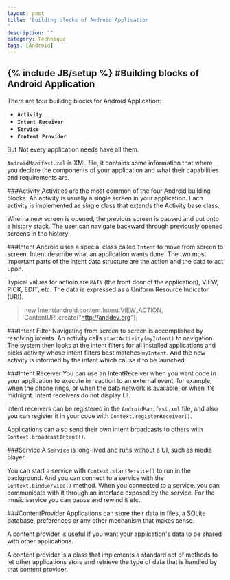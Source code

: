 ```yaml
---
layout: post
title: "Building blocks of Android Application
"
description: ""
category: Technique
tags: [Android]
---
```

{% include JB/setup %}
#Building blocks of Android Application
---

There are four builidng blocks for Android Application:   
   
- **`Activity`**
- **`Intent Receiver`**
- **`Service`**
- **`Content Provider`**

But Not every application needs have all them.   

`AndroidManifest.xml` is XML file, it contains some information that where you declare the components of your application and what their capabilities and requirements are. 

<!--break-->  

###Activity
Activities are the most common of the four Android building blocks. An activity is usually a single screen in your application. Each activity is implemented as single class that extends the Activity base class.    
  
When a new screen is opened, the previous screen is paused and put onto a history stack. The user can navigate backward through previously opened screens in the history.

###Intent
Android uses a special class called `Intent` to move from screen to screen. Intent describe what an application wants done. The two most important parts of the intent data structure are the action and the data to act upon.    
  
Typical values for actioin are `MAIN` (the front door of the application), VIEW, PICK, EDIT, etc. The data is expressed as a Uniform Resource Indicator (URI).    
>new Intent(android.content.Intent.VIEW_ACTION, ContentURI.create("http://anddev.org");

###Intent Filter
Navigating from screen to screen is accomplished by resolving intents. An activity calls `startActivity(myIntent)` to navigation. The system then looks at the intent filters for all installed applications and picks activity whose intent filters best matches `myIntent`. And the new activity is informed by the intent which cause it to be launched.   

###Intent Receiver
You can use an IntentReceiver when you want code in your application to execute in reaction to an external event, for example, when the phone rings, or when the data network is available, or when it's midnight. Intent receivers do not display UI.   
    
Intent receivers can be registered in the `AndroidManifest.xml` file, and also you can register it in your code with `Context.registerReceiver()`.    

Applications can also send their own intent broadcasts to others with `Context.broadcastIntent()`.   

###Service
A `Service` is long-lived and runs without a UI, such as media player.   

You can start a service with `Context.startService()` to run in the background. And you can connect to a service with the `Context.bindService()` method. When you connected to a service. you can communicate with it through an interface exposed by the service. For the music service you can pause and rewind it etc.   

###ContentProvider
Applications can store their data in files, a SQLite database, preferences or any other mechanism that makes sense.   

A content provider is useful if you want your application's data to be shared with other applications.    

A content provider is a class that implements a standard set of methods to let other applications store and retrieve the type of data that is handled by that content provider.